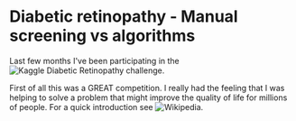 # Diabetic retinopathy - Manual screening vs algorithms
Last few months I've been participating in the ![Kaggle Diabetic Retinopathy challenge](https://www.kaggle.com/c/diabetic-retinopathy-detection).

First of all this was a GREAT competition. I really had the feeling that I was helping to solve a problem that might improve the quality of life for millions of people. For a quick introduction see ![Wikipedia](https://en.wikipedia.org/wiki/Diabetic_retinopathy).








